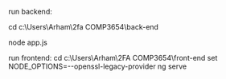 run backend:

cd c:\Users\Arham\2fa COMP3654\back-end

node app.js

run frontend:
cd c:\Users\Arham\2FA COMP3654\front-end
set NODE_OPTIONS=--openssl-legacy-provider
ng serve
